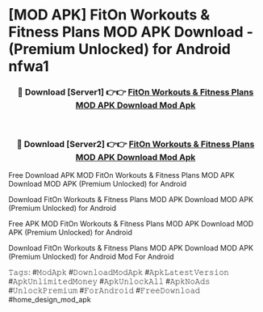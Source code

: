 # [MOD APK] FitOn Workouts & Fitness Plans MOD APK Download - (Premium Unlocked) for Android nfwa1



<div align="center">
<h3>🔴 Download [Server1] 👉👉 <a href="https://momento.my/?title=FitOn_Workouts_&_Fitness_Plans_MOD_APK_Download">FitOn Workouts & Fitness Plans MOD APK Download Mod Apk</a></h3><br>

<h3>🔴 Download [Server2] 👉👉 <a href="https://momento.my/?title=FitOn_Workouts_&_Fitness_Plans_MOD_APK_Download">FitOn Workouts & Fitness Plans MOD APK Download Mod Apk</a></h3>
</div>



Free Download APK MOD FitOn Workouts & Fitness Plans MOD APK Download MOD APK (Premium Unlocked) for Android

Download FitOn Workouts & Fitness Plans MOD APK Download MOD APK (Premium Unlocked) for Android

Free APK MOD FitOn Workouts & Fitness Plans MOD APK Download MOD APK (Premium Unlocked) for Android

Download FitOn Workouts & Fitness Plans MOD APK Download MOD APK (Premium Unlocked) for Android Mod For Android

𝚃𝚊𝚐𝚜: #𝙼𝚘𝚍𝙰𝚙𝚔 #𝙳𝚘𝚠𝚗𝚕𝚘𝚊𝚍𝙼𝚘𝚍𝙰𝚙𝚔 #𝙰𝚙𝚔𝙻𝚊𝚝𝚎𝚜𝚝𝚅𝚎𝚛𝚜𝚒𝚘𝚗 #𝙰𝚙𝚔𝚄𝚗𝚕𝚒𝚖𝚒𝚝𝚎𝚍𝙼𝚘𝚗𝚎𝚢 #𝙰𝚙𝚔𝚄𝚗𝚕𝚘𝚌𝚔𝙰𝚕𝚕 #𝙰𝚙𝚔𝙽𝚘𝙰𝚍𝚜 #𝚄𝚗𝚕𝚘𝚌𝚔𝙿𝚛𝚎𝚖𝚒𝚞𝚖 #𝙵𝚘𝚛𝙰𝚗𝚍𝚛𝚘𝚒𝚍 #𝙵𝚛𝚎𝚎𝙳𝚘𝚠𝚗𝚕𝚘𝚊𝚍 #home_design_mod_apk

